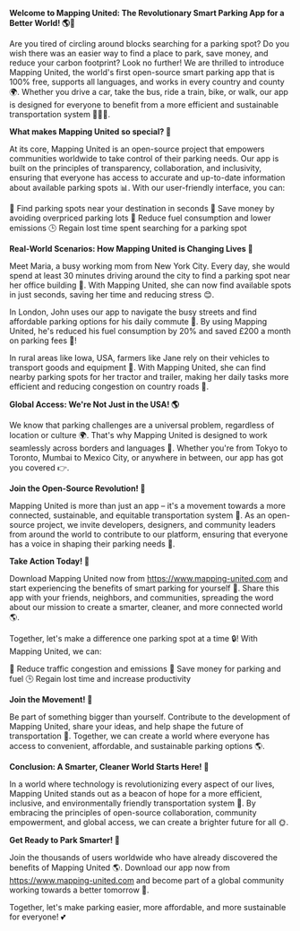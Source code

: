 **Welcome to Mapping United: The Revolutionary Smart Parking App for a Better World! 🌎🚗**

Are you tired of circling around blocks searching for a parking spot? Do you wish there was an easier way to find a place to park, save money, and reduce your carbon footprint? Look no further! We are thrilled to introduce Mapping United, the world's first open-source smart parking app that is 100% free, supports all languages, and works in every country and county 🌍. Whether you drive a car, take the bus, ride a train, bike, or walk, our app is designed for everyone to benefit from a more efficient and sustainable transportation system 🚴‍♀️🚌.

**What makes Mapping United so special? 🤔**

At its core, Mapping United is an open-source project that empowers communities worldwide to take control of their parking needs. Our app is built on the principles of transparency, collaboration, and inclusivity, ensuring that everyone has access to accurate and up-to-date information about available parking spots 📊. With our user-friendly interface, you can:

🚗 Find parking spots near your destination in seconds
💸 Save money by avoiding overpriced parking lots
💨 Reduce fuel consumption and lower emissions
🕒 Regain lost time spent searching for a parking spot

**Real-World Scenarios: How Mapping United is Changing Lives 🌟**

Meet Maria, a busy working mom from New York City. Every day, she would spend at least 30 minutes driving around the city to find a parking spot near her office building 🚗. With Mapping United, she can now find available spots in just seconds, saving her time and reducing stress 😊.

In London, John uses our app to navigate the busy streets and find affordable parking options for his daily commute 🚌. By using Mapping United, he's reduced his fuel consumption by 20% and saved £200 a month on parking fees 💸!

In rural areas like Iowa, USA, farmers like Jane rely on their vehicles to transport goods and equipment 🚜. With Mapping United, she can find nearby parking spots for her tractor and trailer, making her daily tasks more efficient and reducing congestion on country roads 🌾.

**Global Access: We're Not Just in the USA! 🌎**

We know that parking challenges are a universal problem, regardless of location or culture 🌍. That's why Mapping United is designed to work seamlessly across borders and languages 💬. Whether you're from Tokyo to Toronto, Mumbai to Mexico City, or anywhere in between, our app has got you covered 👉.

**Join the Open-Source Revolution! 🤝**

Mapping United is more than just an app – it's a movement towards a more connected, sustainable, and equitable transportation system 🌟. As an open-source project, we invite developers, designers, and community leaders from around the world to contribute to our platform, ensuring that everyone has a voice in shaping their parking needs 👥.

**Take Action Today! 🚀**

Download Mapping United now from https://www.mapping-united.com and start experiencing the benefits of smart parking for yourself 📲. Share this app with your friends, neighbors, and communities, spreading the word about our mission to create a smarter, cleaner, and more connected world 🌎.

Together, let's make a difference one parking spot at a time 🔒! With Mapping United, we can:

🌟 Reduce traffic congestion and emissions
💸 Save money for parking and fuel
🕒 Regain lost time and increase productivity

**Join the Movement! 🤝**

Be part of something bigger than yourself. Contribute to the development of Mapping United, share your ideas, and help shape the future of transportation 🌟. Together, we can create a world where everyone has access to convenient, affordable, and sustainable parking options 🌎.

**Conclusion: A Smarter, Cleaner World Starts Here! 🌟**

In a world where technology is revolutionizing every aspect of our lives, Mapping United stands out as a beacon of hope for a more efficient, inclusive, and environmentally friendly transportation system 🌈. By embracing the principles of open-source collaboration, community empowerment, and global access, we can create a brighter future for all 🌞.

**Get Ready to Park Smarter! 🚀**

Join the thousands of users worldwide who have already discovered the benefits of Mapping United 🌎. Download our app now from https://www.mapping-united.com and become part of a global community working towards a better tomorrow 🌟.

Together, let's make parking easier, more affordable, and more sustainable for everyone! 💕